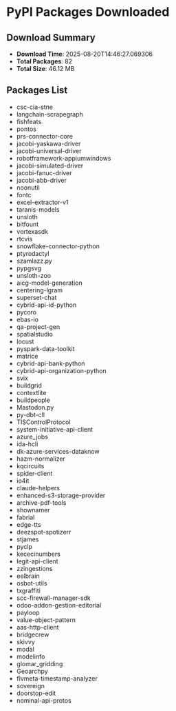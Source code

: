 # PyPI Packages Downloaded

## Download Summary
- **Download Time**: 2025-08-20T14:46:27.069306
- **Total Packages**: 82
- **Total Size**: 46.12 MB

## Packages List
- csc-cia-stne
- langchain-scrapegraph
- fishfeats
- pontos
- prs-connector-core
- jacobi-yaskawa-driver
- jacobi-universal-driver
- robotframework-appiumwindows
- jacobi-simulated-driver
- jacobi-fanuc-driver
- jacobi-abb-driver
- noonutil
- fontc
- excel-extractor-v1
- taranis-models
- unsloth
- bitfount
- vortexasdk
- rtcvis
- snowflake-connector-python
- ptyrodactyl
- szamlazz.py
- pypgsvg
- unsloth-zoo
- aicg-model-generation
- centering-lgram
- superset-chat
- cybrid-api-id-python
- pycoro
- ebas-io
- qa-project-gen
- spatialstudio
- locust
- pyspark-data-toolkit
- matrice
- cybrid-api-bank-python
- cybrid-api-organization-python
- svix
- buildgrid
- contextlite
- buildpeople
- Mastodon.py
- py-dbt-cll
- TISControlProtocol
- system-initiative-api-client
- azure_jobs
- ida-hcli
- dk-azure-services-dataknow
- hazm-normalizer
- kqcircuits
- spider-client
- io4it
- claude-helpers
- enhanced-s3-storage-provider
- archive-pdf-tools
- shownamer
- fabrial
- edge-tts
- deezspot-spotizerr
- stjames
- pyclp
- kececinumbers
- legit-api-client
- zzingestions
- eelbrain
- osbot-utils
- txgraffiti
- scc-firewall-manager-sdk
- odoo-addon-gestion-editorial
- payloop
- value-object-pattern
- aas-http-client
- bridgecrew
- skivvy
- modal
- modelinfo
- glomar_gridding
- Geoarchpy
- flvmeta-timestamp-analyzer
- sovereign
- doorstop-edit
- nominal-api-protos
